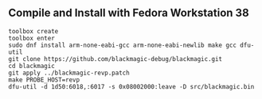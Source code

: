 ## Compile and Install with Fedora Workstation 38

```
toolbox create
toolbox enter
sudo dnf install arm-none-eabi-gcc arm-none-eabi-newlib make gcc dfu-util
git clone https://github.com/blackmagic-debug/blackmagic.git
cd blackmagic
git apply ../blackmagic-revp.patch
make PROBE_HOST=revp
dfu-util -d 1d50:6018,:6017 -s 0x08002000:leave -D src/blackmagic.bin
```
